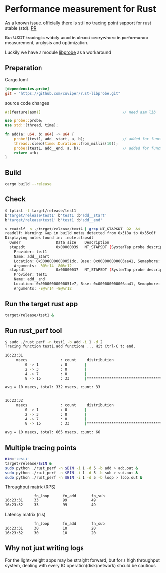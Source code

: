 # Performance measurement for Rust

As a known issue, officially there is still no tracing point support for rust stable (std). [PR](https://github.com/rust-lang/rust/pull/14031)

But USDT tracing is widely used in almost everywhere in performance measurement, analysis and optimization.

Luckily we have a module [libprobe](https://github.com/cuviper/rust-libprobe) as a workaround

## Preparation

Cargo.toml

```toml
[dependencies.probe]
git = "https://github.com/cuviper/rust-libprobe.git"
```
source code changes
```rust
#![feature(asm)]                                     // need asm lib

use probe::probe;
use std::{thread, time};

fn add(a: u64, b: u64) -> u64 {
    probe!(test1, add__start, a, b);                 // added for function entry
    thread::sleep(time::Duration::from_millis(10));
    probe!(test1, add__end, a, b);                   // added for function exit
    return a+b;
}
```

## Build

```bash
cargo build --release
```

## Check

```bash
$ tplist -l target/release/test1
b'target/release/test1' b'test1':b'add__start'
b'target/release/test1' b'test1':b'add__end'

$ readelf -n ./target/release/test1 | grep NT_STAPSDT -B2 -A4
readelf: Warning: Gap in build notes detected from 0x518a to 0x35c0f
Displaying notes found in: .note.stapsdt
  Owner                Data size 	Description
  stapsdt              0x00000039	NT_STAPSDT (SystemTap probe descriptors)
    Provider: test1
    Name: add__start
    Location: 0x00000000000051dc, Base: 0x000000000003aa41, Semaphore: 0x0000000000000000
    Arguments: -8@%r14 -8@%r12
  stapsdt              0x00000037	NT_STAPSDT (SystemTap probe descriptors)
    Provider: test1
    Name: add__end
    Location: 0x00000000000051e7, Base: 0x000000000003aa41, Semaphore: 0x0000000000000000
    Arguments: -8@%r14 -8@%r12

```


## Run the target rust app

```bash
target/release/test1 &
```

## Run rust_perf tool

```bash
$ sudo ./rust_perf -n test1 -b add -i 1 -d 2 
Tracing function test1.add functions ... Hit Ctrl-C to end.

16:23:31
     msecs               : count     distribution
         0 -> 1          : 0        |                                        |
         2 -> 3          : 0        |                                        |
         4 -> 7          : 0        |                                        |
         8 -> 15         : 33       |****************************************|

avg = 10 msecs, total: 332 msecs, count: 33


16:23:32
     msecs               : count     distribution
         0 -> 1          : 0        |                                        |
         2 -> 3          : 0        |                                        |
         4 -> 7          : 0        |                                        |
         8 -> 15         : 33       |****************************************|

avg = 10 msecs, total: 665 msecs, count: 66
```
## Multiple tracing points

```bash
BIN="test1"
target/release/$BIN &
sudo python ./rust_perf -n $BIN -i 1 -d 5 -b add > add.out &
sudo python ./rust_perf -n $BIN -i 1 -d 5 -b sub > sub.out &
sudo python ./rust_perf -n $BIN -i 1 -d 5 -b loop > loop.out &

```
Throughput matrix (RPS)
```bash
             fn_loop      fn_add       fn_sub
16:23:31     33           99           49
16:23:32     33           99           49
```
Latency matrix (ms)
```bash
             fn_loop      fn_add       fn_sub
16:23:31     30           10           20
16:23:32     30           10           20
```

## Why not just writing logs

For the light-weight apps may be straight forward, but for a high throughput system, dealing with every IO operation(disk/network) should be cautious
